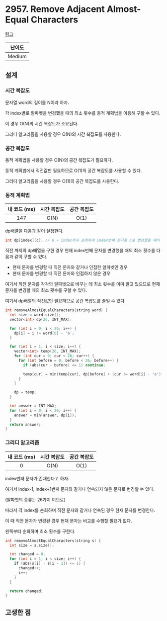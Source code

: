# 2957. Remove Adjacent Almost-Equal Characters

[링크](https://leetcode.com/problems/remove-adjacent-almost-equal-characters/)

| 난이도 |
| :----: |
| Medium |

## 설계

### 시간 복잡도

문자열 word의 길이를 N이라 하자.

각 index별로 알파벳을 변경했을 때의 최소 횟수를 동적 계획법을 이용해 구할 수 있다.

이 경우 O(N)의 시간 복잡도가 소요된다.

그리디 알고리즘을 사용할 경우 O(N)의 시간 복잡도를 사용한다.

### 공간 복잡도

동적 계획법을 사용할 경우 O(N)의 공간 복잡도가 필요하다.

동적 계획법에서 직전값만 필요하므로 O(1)의 공간 복잡도를 사용할 수 있다.

그리디 알고리즘을 사용할 경우 O(1)의 공간 복잡도를 사용한다.

### 동적 계획법

| 내 코드 (ms) | 시간 복잡도 | 공간 복잡도 |
| :----------: | :---------: | :---------: |
|     147      |    O(N)     |    O(1)     |

dp배열을 다음과 같이 설정한다.

```cpp
int dp[index][c]; // 0 ~ index까지 순회하며 index번째 문자를 c로 변경했을 때의 최소 횟수
```

직전 까지의 dp배열을 구한 경우 현재 index번째 문자를 변경했을 때의 최소 횟수를 다음과 같이 구할 수 있다.

- 현재 문자를 변경할 때 직전 문자와 같거나 인접한 알파벳인 경우
- 현재 문자를 변경할 때 직전 문자와 인접하지 않은 경우

여기서 직전 문자를 각각의 알파벳으로 바꾸는 데 최소 횟수를 이미 알고 있으므로 현재 문자를 변경할 때의 최소 횟수를 구할 수 있다.

여기서 dp배열의 직전값만 필요하므로 공간 복잡도를 줄일 수 있다.

```cpp
int removeAlmostEqualCharacters(string word) {
  int size = word.size();
  vector<int> dp(26, INT_MAX);

  for (int i = 0; i < 26; i++) {
    dp[i] = i != word[0] - 'a';
  }

  for (int i = 1; i < size; i++) {
    vector<int> temp(26, INT_MAX);
    for (int cur = 0; cur < 26; cur++) {
      for (int before = 0; before < 26; before++) {
        if (abs(cur - before) <= 1) continue;

        temp[cur] = min(temp[cur], dp[before] + (cur != word[i] - 'a'));
      }
    }

    dp = temp;
  }

  int answer = INT_MAX;
  for (int i = 0; i < 26; i++) {
    answer = min(answer, dp[i]);
  }
  return answer;
}
```

### 그리디 알고리즘

| 내 코드 (ms) | 시간 복잡도 | 공간 복잡도 |
| :----------: | :---------: | :---------: |
|      0       |    O(N)     |    O(1)     |

index번째 문자가 존재한다고 하자.

여기서 index-1, index+1번째 문자와 같거나 연속되지 않은 문자로 변경할 수 있다.

(알파벳의 종류는 26가지 이므로)

따라서 각 index를 순회하며 직전 문자와 같거나 연속된 경우 현재 문자를 변경한다.

이 때 직전 문자가 변경된 경우 현재 문자는 비교를 수행할 필요가 없다.

왼쪽부터 순회하며 최소 횟수를 구한다.

```cpp
int removeAlmostEqualCharacters(string s) {
  int size = s.size();

  int changed = 0;
  for (int i = 1; i < size; i++) {
    if (abs(s[i] - s[i - 1]) <= 1) {
      changed++;
      i++;
    }
  }

  return changed;
}
```

## 고생한 점
